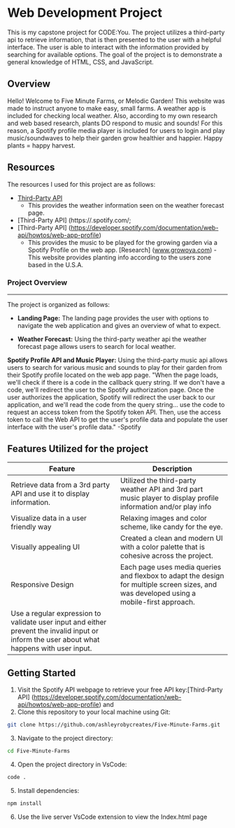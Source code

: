 # Web Development Project
This is my capstone project for CODE:You. The project utilizes a third-party api to retrieve information, that is then presented to the user with a helpful interface. 
The user is able to interact with the information provided by searching for available options. 
The goal of the project is to demonstrate a general knowledge of HTML, CSS, and JavaScript.

## Overview
 Hello! Welcome to Five Minute Farms, or Melodic Garden! This website was made to instruct anyone to make easy, small farms. A weather app is included for checking local weather. Also, according to my own research and web based research, plants DO respond to music and sounds! For this reason, a Spotify profile media player is included for users to login and play music/soundwaves to help their garden grow healthier and happier. Happy plants = happy harvest.

## Resources
The resources I used for this project are as follows:
- [Third-Party API](https://www.weatherapi.com)
    - This provides the weather information seen on the weather forecast page.
- [Third-Party API] (https://.spotify.com/;
- [Third-Party API] (https://developer.spotify.com/documentation/web-api/howtos/web-app-profile)
   - This provides the music to be played for the growing garden via a Spotify Profile on the web app.
   [Research] (www.growoya.com)
   -This website provides planting info according to the users zone based in the U.S.A.

### Project Overview
---

The project is organized as follows:

- **Landing Page:** The landing page provides the user with options to navigate the web application and gives an overview of what to expect.

- **Weather Forecast:** Using the third-party weather api the weather forecast page allows users to search for local weather. 

**Spotify Profile API and Music Player:** Using the third-party music api allows users to search for various music and sounds to play for their garden from their Spotify profile located on the web app page. "When the page loads, we'll check if there is a code in the callback query string. If we don't have a code, we'll redirect the user to the Spotify authorization page. Once the user authorizes the application, Spotify will redirect the user back to our application, and we'll read the code from the query string... use the code to request an access token from the Spotify token API. Then, use the access token to call the Web API to get the user's profile data and populate the user interface with the user's profile data." -Spotify

## Features Utilized for the project

  | Feature        | Description                           |
  |----------------|---------------------------------------|
  | Retrieve data from a 3rd party API and use it to display information. | Utilized the third-party weather API and 3rd part music player to display profile information and/or play info|
  | Visualize data in a user friendly way | Relaxing images and color scheme, like candy for the eye. |
  | Visually appealing UI | Created a clean and modern UI with a color palette that is cohesive across the project. |
  | Responsive Design | Each page uses media queries and flexbox to adapt the design for multiple screen sizes, and was developed using a mobile-first approach. |
  |Use a regular expression to validate user input and either prevent the invalid input or inform the user about what happens with user input. |

## Getting Started
1. Visit the Spotify API webpage to retrieve your free API key:[Third-Party API] (https://developer.spotify.com/documentation/web-api/howtos/web-app-profile) and  
2. Clone this repository to your local machine using Git:

```bash
git clone https://github.com/ashleyrobycreates/Five-Minute-Farms.git
```
3. Navigate to the project directory:
```bash
cd Five-Minute-Farms
```
4. Open the project directory in VsCode:
```bash
code .
```
5. Install dependencies:
```bash
npm install
```
6. Use the live server VsCode extension to view the Index.html page







